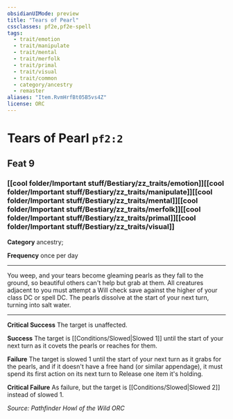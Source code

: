 ```yaml
---
obsidianUIMode: preview
title: "Tears of Pearl"
cssclasses: pf2e,pf2e-spell
tags:
  - trait/emotion
  - trait/manipulate
  - trait/mental
  - trait/merfolk
  - trait/primal
  - trait/visual
  - trait/common
  - category/ancestry
  - remaster
aliases: "Item.RvmHrfBt05B5vs4Z"
license: ORC
---
```

# Tears of Pearl `pf2:2`
## Feat 9
### [[cool folder/Important stuff/Bestiary/zz_traits/emotion]][[cool folder/Important stuff/Bestiary/zz_traits/manipulate]][[cool folder/Important stuff/Bestiary/zz_traits/mental]][[cool folder/Important stuff/Bestiary/zz_traits/merfolk]][[cool folder/Important stuff/Bestiary/zz_traits/primal]][[cool folder/Important stuff/Bestiary/zz_traits/visual]]

**Category** ancestry; 




**Frequency** once per day

* * *

You weep, and your tears become gleaming pearls as they fall to the ground, so beautiful others can't help but grab at them. All creatures adjacent to you must attempt a Will check save against the higher of your class DC or spell DC. The pearls dissolve at the start of your next turn, turning into salt water.

* * *

**Critical Success** The target is unaffected.

**Success** The target is [[Conditions/Slowed|Slowed 1]] until the start of your next turn as it covets the pearls or reaches for them.

**Failure** The target is slowed 1 until the start of your next turn as it grabs for the pearls, and if it doesn't have a free hand (or similar appendage), it must spend its first action on its next turn to Release one item it's holding.

**Critical Failure** As failure, but the target is [[Conditions/Slowed|Slowed 2]] instead of slowed 1.

*Source: Pathfinder Howl of the Wild*
*ORC*